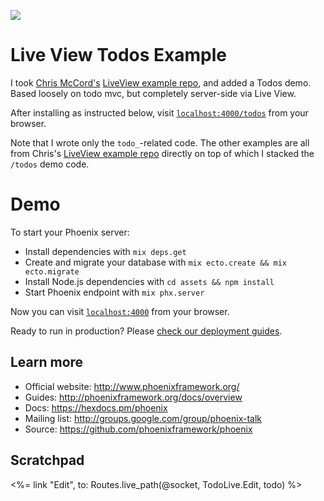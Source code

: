 ![](todos_demo.gif)

# Live View Todos Example

I took [Chris McCord's](https://github.com/chrismccord) [LiveView example repo](https://github.com/chrismccord/phoenix_live_view_example), and added a Todos demo. Based loosely on todo mvc, but completely server-side via Live View.

After installing as instructed below, visit [`localhost:4000/todos`](http://localhost:4000/todos) from your browser.

Note that I wrote only the `todo_`-related code. The other examples are all from Chris's [LiveView example repo](https://github.com/chrismccord/phoenix_live_view_example) directly on top of which I stacked the `/todos` demo code.

# Demo

To start your Phoenix server:

  * Install dependencies with `mix deps.get`
  * Create and migrate your database with `mix ecto.create && mix ecto.migrate`
  * Install Node.js dependencies with `cd assets && npm install`
  * Start Phoenix endpoint with `mix phx.server`

Now you can visit [`localhost:4000`](http://localhost:4000) from your browser.

Ready to run in production? Please [check our deployment guides](http://www.phoenixframework.org/docs/deployment).

## Learn more

  * Official website: http://www.phoenixframework.org/
  * Guides: http://phoenixframework.org/docs/overview
  * Docs: https://hexdocs.pm/phoenix
  * Mailing list: http://groups.google.com/group/phoenix-talk
  * Source: https://github.com/phoenixframework/phoenix

## Scratchpad

  <%= link "Edit", to: Routes.live_path(@socket, TodoLive.Edit, todo) %>
